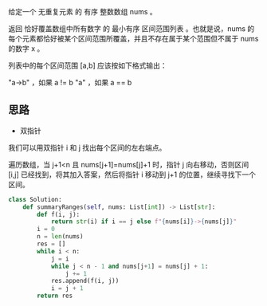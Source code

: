 给定一个  无重复元素 的 有序 整数数组 nums 。

返回 恰好覆盖数组中所有数字 的 最小有序 区间范围列表 。也就是说，nums 的每个元素都恰好被某个区间范围所覆盖，并且不存在属于某个范围但不属于 nums 的数字 x 。

列表中的每个区间范围 [a,b] 应该按如下格式输出：

"a->b" ，如果 a != b
"a" ，如果 a == b


## 思路
- 双指针

我们可以用双指针 i 和 j 找出每个区间的左右端点。

遍历数组，当 j+1<n 且 nums[j+1]=nums[j]+1 时，指针 j 向右移动，否则区间 [i,j] 已经找到，将其加入答案，然后将指针 i 移动到 j+1 的位置，继续寻找下一个区间。


```py
class Solution:
    def summaryRanges(self, nums: List[int]) -> List[str]:
        def f(i, j):
            return str(i) if i == j else f"{nums[i]}->{nums[j]}"
        i = 0
        n = len(nums)
        res = []
        while i < n:
            j = i
            while j < n - 1 and nums[j+1] = nums[j] + 1:
                j += 1
            res.append(f(i, j))
            i = j + 1
        return res
```